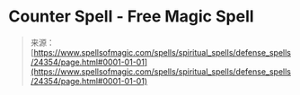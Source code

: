 <!--yml

category: 未分类

date: 2024-06-12 19:10:12

-->

# Counter Spell - Free Magic Spell

> 来源：[https://www.spellsofmagic.com/spells/spiritual_spells/defense_spells/24354/page.html#0001-01-01](https://www.spellsofmagic.com/spells/spiritual_spells/defense_spells/24354/page.html#0001-01-01)
